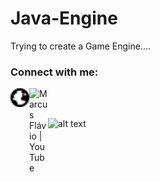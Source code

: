 # Java-Engine
Trying to create a Game Engine....

### Connect with me:
[<img align="left" alt="jarvis.com" width="30px" src="https://raw.githubusercontent.com/iconic/open-iconic/master/svg/globe.svg" />][website]
[<img align="left" alt="Marcus Flávio | YouTube" width="30px" src="https://cdn.jsdelivr.net/npm/simple-icons@v3/icons/youtube.svg" />][youtube]
<br />
<br />

![alt text](https://cdn.discordapp.com/attachments/854760271424126987/946921485522599946/Engine.png)
<br />
<br />
<br />
<br />




[website]: https://www.google.com
[twitch]: https://www.twitch.tv/jincus
[youtube]: https://www.youtube.com/channel/UCfZDbrO7EAp0kjhX9MugGaA
